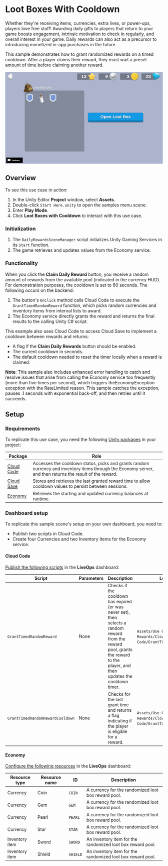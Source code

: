 # Loot Boxes With Cooldown

Whether they're receiving items, currencies, extra lives, or power-ups, players love free stuff! Awarding daily gifts to players that return to your game boosts engagement, intrinsic motivation to check in regularly, and overall interest in your game. Daily rewards can also act as a precursor to introducing monetized in-app purchases in the future.

This sample demonstrates how to grant randomized rewards on a timed cooldown. After a player claims their reward, they must wait a preset amount of time before claiming another reward.

![Loot Boxes With Cooldown scene](Documentation~/Loot_Boxes_With_Cooldown_Scene.png)

## Overview

To see this use case in action:
1. In the Unity Editor **Project** window, select **Assets**.
2. Double-click `Start Here.unity` to open the samples menu scene.
3. Enter **Play Mode**.
4. Click **Loot Boxes with Cooldown** to interact with this use case.

### Initialization

1. The `DailyRewardsSceneManager` script initializes Unity Gaming Services in its `Start` function.
2. The game retrieves and updates values from the Economy service.

### Functionality

When you click the **Claim Daily Reward** button, you receive a random amount of rewards from the available pool (indicated in the currency HUD). For demonstration purposes, the cooldown is set to 60 seconds. The following occurs on the backend:
1. The button's `OnClick` method calls Cloud Code to execute the `GrantTimedRandomReward` function, which picks random currencies and inventory items from internal lists to award.
2. The Economy service directly grants the reward and returns the final results to the calling Unity C# script.

This example also uses Cloud Code to access Cloud Save to implement a cooldown between rewards and returns:
- A flag if the **Claim Daily Rewards** button should be enabled.
- The current cooldown in seconds.
- The default cooldown needed to reset the timer locally when a reward is claimed.

**Note**: This sample also includes enhanced error handling to catch and resolve issues that arise from calling the Economy service too frequently (more than five times per second), which triggers theEconomyException exception with the RateLimited reason. This sample catches the exception, pauses .1 seconds with exponential back-off, and then retries until it succeeds.

## Setup

### Requirements

To replicate this use case, you need the following [Unity packages](https://docs.unity3d.com/Manual/Packages.html) in your project:

| **Package**                                                                          | **Role**                                                                                                                                                  |
| ------------------------------------------------------------------------------------ | --------------------------------------------------------------------------------------------------------------------------------------------------------- |
| [Cloud Code](https://docs.unity.com/cloud-code/implementation.html#SDK_installation) | Accesses the cooldown status, picks and grants random currency and inventory items through the Economy server, and then returns the result of the reward. |
| [Cloud Save](https://docs.unity.com/cloud-save/implementation.html#SDK-installation) | Stores and retrieves the last granted reward time to allow cooldown values to persist between sessions.                                                   |
| [Economy](https://docs.unity.com/economy/SDK-installation.html)                      | Retrieves the starting and updated currency balances at runtime.                                                                                          |To use these services in your game, activate each service for your Organization and project in the[Unity Dashboard](https://dashboard.unity3d.com/).**


### Dashboard setup

To replicate this sample scene's setup on your own dashboard, you need to:
- Publish two scripts in Cloud Code.
- Create four Currencies and two Inventory Items for the Economy service.


#### Cloud Code

[Publish the following scripts](https://docs.unity.com/cloud-code/implementation.html#Writing_your_first_script) in the **LiveOps** dashboard:

| **Script**                       | **Parameters** | **Description**                                                                                                                                                                 | **Location in project**                                                              |
|----------------------------------| -------------- | ------------------------------------------------------------------------------------------------------------------------------------------------------------------------------- |--------------------------------------------------------------------------------------|
| `GrantTimedRandomReward`         | None           | Checks if the cooldown has expired (or was never set), then selects a random reward from the reward pool, grants the reward to the player, and then updates the cooldown timer. | `Assets/Use Case Samples/Daily Rewards/Cloud Code/GrantTimedRandomReward.js`         |
| `GrantTimedRandomRewardCooldown` | None           | Checks for the last grant time and returns a flag indicating if the player is eligible for a reward.                                                                            | `Assets/Use Case Samples/Daily Rewards/Cloud Code/GrantTimedRandomRewardCooldown.js` |**Note**: The Cloud Code scripts included in theCloud Code folder are local copies because you cannot view the sample project's dashboard. Changes to these scripts do not affect the behavior of this sample because they are not automatically uploaded to the Cloud Code service.**


#### Economy

[Configure the following resources](https://docs.unity.com/economy/) in the **LiveOps** dashboard:

| **Resource type** | **Resource name** | **ID**    | **Description**                                            |
| ----------------- | ----------------- |-----------| ---------------------------------------------------------- |
| Currency          | Coin              | `COIN`    | A currency for the randomized loot box reward pool.        |
| Currency          | Gem               | `GEM`     | A currency for the randomized loot box reward pool.        |
| Currency          | Pearl             | `PEARL`   | A currency for the randomized loot box reward pool.        |
| Currency          | Star              | `STAR`    | A currency for the randomized loot box reward pool.        |
| Inventory item    | Sword             | `SWORD`   | An inventory item for the randomized loot box reward pool. |
| Inventory item    | Shield            | `SHIELD`  | An inventory item for the randomized loot box reward pool. |
